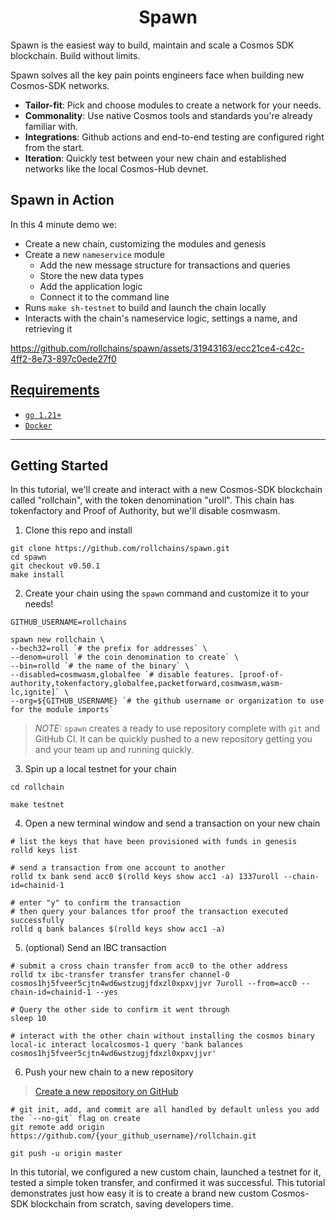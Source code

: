 <div align="center">
  <h1>Spawn</h1>
</div>

Spawn is the easiest way to build, maintain and scale a Cosmos SDK blockchain. Build without limits.

Spawn solves all the key pain points engineers face when building new Cosmos-SDK networks.
  - **Tailor-fit**: Pick and choose modules to create a network for your needs.
  - **Commonality**: Use native Cosmos tools and standards you're already familiar with.
  - **Integrations**: Github actions and end-to-end testing are configured right from the start.
  - **Iteration**: Quickly test between your new chain and established networks like the local Cosmos-Hub devnet.

## Spawn in Action

In this 4 minute demo we:
- Create a new chain, customizing the modules and genesis
- Create a new `nameservice` module
  - Add the new message structure for transactions and queries
  - Store the new data types
  - Add the application logic
  - Connect it to the command line
- Runs `make sh-testnet` to build and launch the chain locally
- Interacts with the chain's nameservice logic, settings a name, and retrieving it

https://github.com/rollchains/spawn/assets/31943163/ecc21ce4-c42c-4ff2-8e73-897c0ede27f0

## [Requirements](./docs/SYSTEM_SETUP.md)

- [`go 1.21+`](https://go.dev/doc/install)
- [`Docker`](https://docs.docker.com/get-docker/)

---

## Getting Started
In this tutorial, we'll create and interact with a new Cosmos-SDK blockchain called "rollchain", with the token denomination "uroll". This chain has tokenfactory and Proof of Authority, but we'll disable cosmwasm.

1. Clone this repo and install

```shell
git clone https://github.com/rollchains/spawn.git
cd spawn
git checkout v0.50.1
make install
```

2. Create your chain using the `spawn` command and customize it to your needs!

```shell
GITHUB_USERNAME=rollchains

spawn new rollchain \
--bech32=roll `# the prefix for addresses` \
--denom=uroll `# the coin denomination to create` \
--bin=rolld `# the name of the binary` \
--disabled=cosmwasm,globalfee `# disable features. [proof-of-authority,tokenfactory,globalfee,packetforward,cosmwasm,wasm-lc,ignite]` \
--org=${GITHUB_USERNAME} `# the github username or organization to use for the module imports`
```

> *NOTE:* `spawn` creates a ready to use repository complete with `git` and GitHub CI. It can be quickly pushed to a new repository getting you and your team up and running quickly.

3. Spin up a local testnet for your chain

```shell
cd rollchain

make testnet
```

4. Open a new terminal window and send a transaction on your new chain

```shell
# list the keys that have been provisioned with funds in genesis
rolld keys list

# send a transaction from one account to another
rolld tx bank send acc0 $(rolld keys show acc1 -a) 1337uroll --chain-id=chainid-1

# enter "y" to confirm the transaction
# then query your balances tfor proof the transaction executed successfully
rolld q bank balances $(rolld keys show acc1 -a)
```

5. (optional) Send an IBC transaction

```shell
# submit a cross chain transfer from acc0 to the other address
rolld tx ibc-transfer transfer transfer channel-0 cosmos1hj5fveer5cjtn4wd6wstzugjfdxzl0xpxvjjvr 7uroll --from=acc0 --chain-id=chainid-1 --yes

# Query the other side to confirm it went through
sleep 10

# interact with the other chain without installing the cosmos binary
local-ic interact localcosmos-1 query 'bank balances cosmos1hj5fveer5cjtn4wd6wstzugjfdxzl0xpxvjjvr'
```

6. Push your new chain to a new repository

> [Create a new repository on GitHub](https://github.com/new)

```shell
# git init, add, and commit are all handled by default unless you add the `--no-git` flag on create
git remote add origin https://github.com/{your_github_username}/rollchain.git

git push -u origin master
```

In this tutorial, we configured a new custom chain, launched a testnet for it, tested a simple token transfer, and confirmed it was successful. This tutorial demonstrates just how easy it is to create a brand new custom Cosmos-SDK blockchain from scratch, saving developers time.
